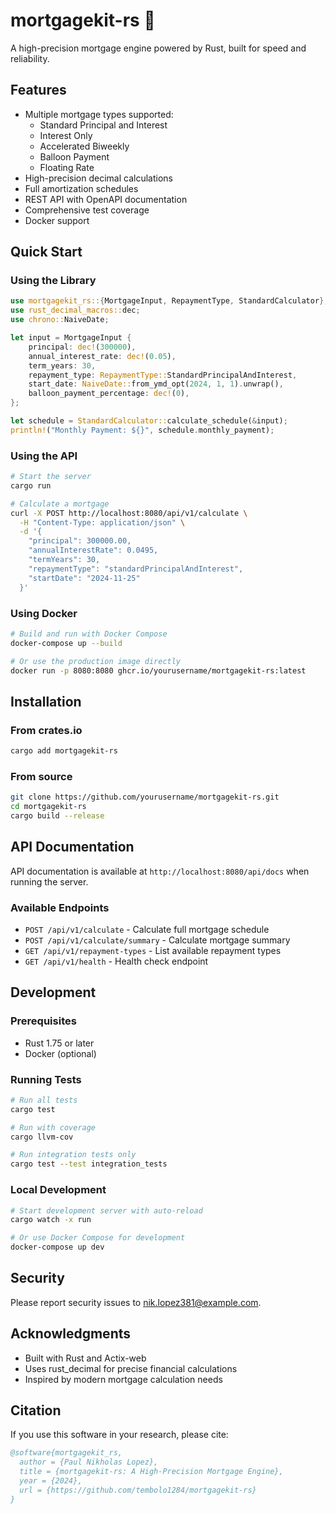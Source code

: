 # mortgagekit-rs 🦀

A high-precision mortgage engine powered by Rust, built for speed and reliability.

## Features

- Multiple mortgage types supported:
  - Standard Principal and Interest
  - Interest Only
  - Accelerated Biweekly
  - Balloon Payment
  - Floating Rate
- High-precision decimal calculations
- Full amortization schedules
- REST API with OpenAPI documentation
- Comprehensive test coverage
- Docker support

## Quick Start

### Using the Library

```rust
use mortgagekit_rs::{MortgageInput, RepaymentType, StandardCalculator};
use rust_decimal_macros::dec;
use chrono::NaiveDate;

let input = MortgageInput {
    principal: dec!(300000),
    annual_interest_rate: dec!(0.05),
    term_years: 30,
    repayment_type: RepaymentType::StandardPrincipalAndInterest,
    start_date: NaiveDate::from_ymd_opt(2024, 1, 1).unwrap(),
    balloon_payment_percentage: dec!(0),
};

let schedule = StandardCalculator::calculate_schedule(&input);
println!("Monthly Payment: ${}", schedule.monthly_payment);
```

### Using the API

```bash
# Start the server
cargo run

# Calculate a mortgage
curl -X POST http://localhost:8080/api/v1/calculate \
  -H "Content-Type: application/json" \
  -d '{
    "principal": 300000.00,
    "annualInterestRate": 0.0495,
    "termYears": 30,
    "repaymentType": "standardPrincipalAndInterest",
    "startDate": "2024-11-25"
  }'
```

### Using Docker

```bash
# Build and run with Docker Compose
docker-compose up --build

# Or use the production image directly
docker run -p 8080:8080 ghcr.io/yourusername/mortgagekit-rs:latest
```

## Installation

### From crates.io

```bash
cargo add mortgagekit-rs
```

### From source

```bash
git clone https://github.com/yourusername/mortgagekit-rs.git
cd mortgagekit-rs
cargo build --release
```

## API Documentation

API documentation is available at `http://localhost:8080/api/docs` when running the server.

### Available Endpoints

- `POST /api/v1/calculate` - Calculate full mortgage schedule
- `POST /api/v1/calculate/summary` - Calculate mortgage summary
- `GET /api/v1/repayment-types` - List available repayment types
- `GET /api/v1/health` - Health check endpoint

## Development

### Prerequisites

- Rust 1.75 or later
- Docker (optional)

### Running Tests

```bash
# Run all tests
cargo test

# Run with coverage
cargo llvm-cov

# Run integration tests only
cargo test --test integration_tests
```

### Local Development

```bash
# Start development server with auto-reload
cargo watch -x run

# Or use Docker Compose for development
docker-compose up dev
```

## Security

Please report security issues to [nik.lopez381@example.com](mailto:nik.lopez381@example.com).

## Acknowledgments

- Built with Rust and Actix-web
- Uses rust_decimal for precise financial calculations
- Inspired by modern mortgage calculation needs

## Citation

If you use this software in your research, please cite:

```bibtex
@software{mortgagekit_rs,
  author = {Paul Nikholas Lopez},
  title = {mortgagekit-rs: A High-Precision Mortgage Engine},
  year = {2024},
  url = {https://github.com/tembolo1284/mortgagekit-rs}
}
```
